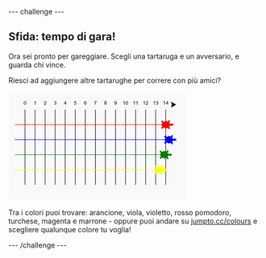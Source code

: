 \--- challenge \---

## Sfida: tempo di gara!

Ora sei pronto per gareggiare. Scegli una tartaruga e un avversario, e guarda chi vince.

Riesci ad aggiungere altre tartarughe per correre con più amici?

![screenshot](images/race-more.png)

Tra i colori puoi trovare: arancione, viola, violetto, rosso pomodoro, turchese, magenta e marrone - oppure puoi andare su [jumpto.cc/colours](http://jumpto.cc/colours) e scegliere qualunque colore tu voglia!

\--- /challenge \---